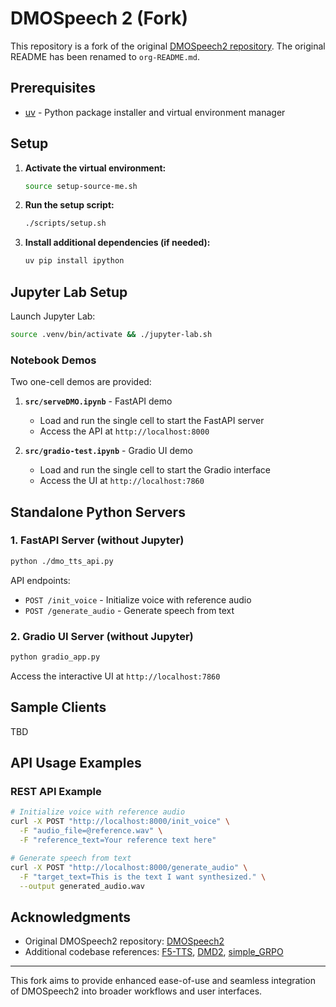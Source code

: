 # DMOSpeech 2 (Fork)

This repository is a fork of the original [DMOSpeech2 repository](https://github.com/yl4579/DMOSpeech2). The original README has been renamed to `org-README.md`.

## Prerequisites

- [uv](https://github.com/astral-sh/uv) - Python package installer and virtual environment manager

## Setup

1. **Activate the virtual environment:**
   ```bash
   source setup-source-me.sh
   ```

2. **Run the setup script:**
   ```bash
   ./scripts/setup.sh
   ```

3. **Install additional dependencies (if needed):**
   ```bash
   uv pip install ipython
   ```

## Jupyter Lab Setup

Launch Jupyter Lab:
```bash
source .venv/bin/activate && ./jupyter-lab.sh
```

### Notebook Demos

Two one-cell demos are provided:

1. **`src/serveDMO.ipynb`** - FastAPI demo
   - Load and run the single cell to start the FastAPI server
   - Access the API at `http://localhost:8000`

2. **`src/gradio-test.ipynb`** - Gradio UI demo
   - Load and run the single cell to start the Gradio interface
   - Access the UI at `http://localhost:7860`

## Standalone Python Servers

### 1. FastAPI Server (without Jupyter)

```bash
python ./dmo_tts_api.py
```

API endpoints:
- `POST /init_voice` - Initialize voice with reference audio
- `POST /generate_audio` - Generate speech from text

### 2. Gradio UI Server (without Jupyter)

```bash
python gradio_app.py
```

Access the interactive UI at `http://localhost:7860`

## Sample Clients

TBD

## API Usage Examples

### REST API Example

```bash
# Initialize voice with reference audio
curl -X POST "http://localhost:8000/init_voice" \
  -F "audio_file=@reference.wav" \
  -F "reference_text=Your reference text here"

# Generate speech from text
curl -X POST "http://localhost:8000/generate_audio" \
  -F "target_text=This is the text I want synthesized." \
  --output generated_audio.wav
```

## Acknowledgments

- Original DMOSpeech2 repository: [DMOSpeech2](https://github.com/yl4579/DMOSpeech2)
- Additional codebase references: [F5-TTS](https://github.com/SWivid/F5-TTS), [DMD2](https://github.com/tianweiy/DMD2), [simple\_GRPO](https://github.com/lsdefine/simple_GRPO)

---

This fork aims to provide enhanced ease-of-use and seamless integration of DMOSpeech2 into broader workflows and user interfaces.

